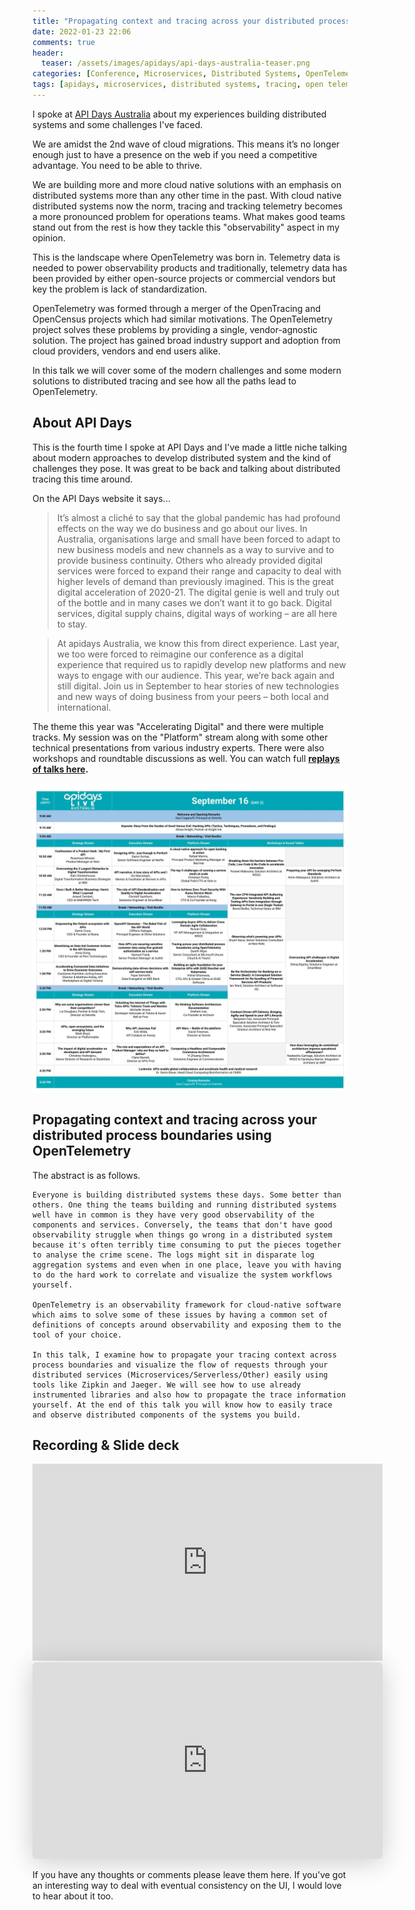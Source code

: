 ```yaml
---
title: "Propagating context and tracing across your distributed process boundaries using OpenTelemetry - API Days Australia 2021"
date: 2022-01-23 22:06
comments: true
header:
  teaser: /assets/images/apidays/api-days-australia-teaser.png
categories: [Conference, Microservices, Distributed Systems, OpenTelemetry]
tags: [apidays, microservices, distributed systems, tracing, open telemetry, public speaking]
---
```

I spoke at [API Days Australia](https://www.apidays.global/australia/) about my experiences building distributed systems and some challenges I've faced.

We are amidst the 2nd wave of cloud migrations. This means it’s no longer enough just to have a presence on the web if you need a competitive advantage. You need to be able to thrive. 

We are building more and more cloud native solutions with an emphasis on distributed systems more than any other time in the past. With cloud native distributed systems now the norm, tracing and tracking telemetry becomes a more pronounced problem for operations teams. What makes good teams stand out from the rest is how they tackle this "observability" aspect in my opinion.

This is the landscape where OpenTelemetry was born in. Telemetry data is needed to power observability products and traditionally, telemetry data has been provided by either open-source projects or commercial vendors but key the problem is lack of standardization. 

OpenTelemetry was formed through a merger of the OpenTracing and OpenCensus projects which had similar motivations. The OpenTelemetry project solves these problems by providing a single, vendor-agnostic solution. The project has gained broad industry support and adoption from cloud providers, vendors and end users alike.

In this talk we will cover some of the modern challenges and some modern solutions to distributed tracing and see how all the paths lead to OpenTelemetry.

## About API Days

This is the fourth time I spoke at API Days and I've made a little niche talking about modern approaches to develop distributed system and the kind of challenges they pose. It was great to be back and talking about distributed tracing this time around.

On the API Days website it says...

 > It’s almost a cliché to say that the global pandemic has had profound effects on the way we do business and go about our lives. In Australia, organisations large and small have been forced to adapt to new business models and new channels as a way to survive and to provide business continuity. Others who already provided digital services were forced to expand their range and capacity to deal with higher levels of demand than previously imagined. This is the great digital acceleration of 2020-21. The digital genie is well and truly out of the bottle and in many cases we don’t want it to go back. Digital services, digital supply chains, digital ways of working – are all here to stay. 
 
 >At apidays Australia, we know this from direct experience. Last year, we too were forced to reimagine our conference as a digital experience that required us to rapidly develop new platforms and new ways to engage with our audience. This year, we’re back again and still digital. Join us in September to hear stories of new technologies and new ways of doing business from your peers – both local and international.

The theme this year was "Accelerating Digital" and there were multiple tracks. My session was on the "Platform" stream along with some other technical presentations from various industry experts. There were also workshops and roundtable discussions as well. You can watch full **[replays of talks here](https://www.youtube.com/playlist?list=PLmEaqnTJ40OqWntvB5HacxMMoZSRPw58g).**

![Speaker List](/assets/images/apidays/apidays-australia-2021-lineup.jpg)

## Propagating context and tracing across your distributed process boundaries using OpenTelemetry

The abstract is as follows.

    Everyone is building distributed systems these days. Some better than others. One thing the teams building and running distributed systems well have in common is they have very good observability of the components and services. Conversely, the teams that don't have good observability struggle when things go wrong in a distributed system because it's often terribly time consuming to put the pieces together to analyse the crime scene. The logs might sit in disparate log aggregation systems and even when in one place, leave you with having to do the hard work to correlate and visualize the system workflows yourself.

    OpenTelemetry is an observability framework for cloud-native software which aims to solve some of these issues by having a common set of definitions of concepts around observability and exposing them to the tool of your choice.

    In this talk, I examine how to propagate your tracing context across process boundaries and visualize the flow of requests through your distributed services (Microservices/Serverless/Other) easily using tools like Zipkin and Jaeger. We will see how to use already instrumented libraries and also how to propagate the trace information yourself. At the end of this talk you will know how to easily trace and observe distributed components of the systems you build.

## Recording & Slide deck

<iframe width="560" height="315" src="https://www.youtube.com/embed/5A3NIveTqOQ" title="YouTube video player" frameborder="0" allow="accelerometer; autoplay; clipboard-write; encrypted-media; gyroscope; picture-in-picture" allowfullscreen></iframe>

<br />

<iframe class="speakerdeck-iframe" frameborder="0" src="https://speakerdeck.com/player/f1da42d624cb4fb5afc7ea9beb6ce52a" title="Propagating context and tracing across your distributed process boundaries using OpenTelemetry" allowfullscreen="true" mozallowfullscreen="true" webkitallowfullscreen="true" style="border: 0px; background: padding-box padding-box rgba(0, 0, 0, 0.1); margin: 0px; padding: 0px; border-radius: 6px; box-shadow: rgba(0, 0, 0, 0.2) 0px 5px 40px; width: 560px; height: 314px;" data-ratio="1.78343949044586"></iframe>

If you have any thoughts or comments please leave them here. If you've got an interesting way to deal with eventual consistency on the UI, I would love to hear about it too.